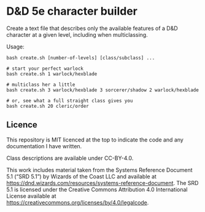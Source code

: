 D&D 5e character builder
========================

Create a text file that describes only the available features of a D&D
character at a given level, including when multiclassing.


Usage:

```
bash create.sh [number-of-levels] [class/subclass] ...

# start your perfect warlock
bash create.sh 1 warlock/hexblade

# multiclass her a little
bash create.sh 3 warlock/hexblade 3 sorcerer/shadow 2 warlock/hexblade

# or, see what a full straight class gives you
bash create.sh 20 cleric/order
```


## Licence

This repository is MIT licenced at the top to indicate the code and
any documentation I have written.

Class descriptions are available under CC-BY-4.0.

This work includes material taken from
the Systems Reference Document 5.1 (“SRD 5.1”)
by Wizards of the Coast LLC and available at
https://dnd.wizards.com/resources/systems-reference-document.
The SRD 5.1 is licensed under
the Creative Commons Attribution 4.0 International License
available at https://creativecommons.org/licenses/by/4.0/legalcode.
